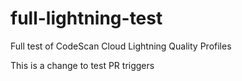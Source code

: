 # full-lightning-test
Full test of CodeScan Cloud Lightning Quality Profiles


This is a change to test PR triggers
